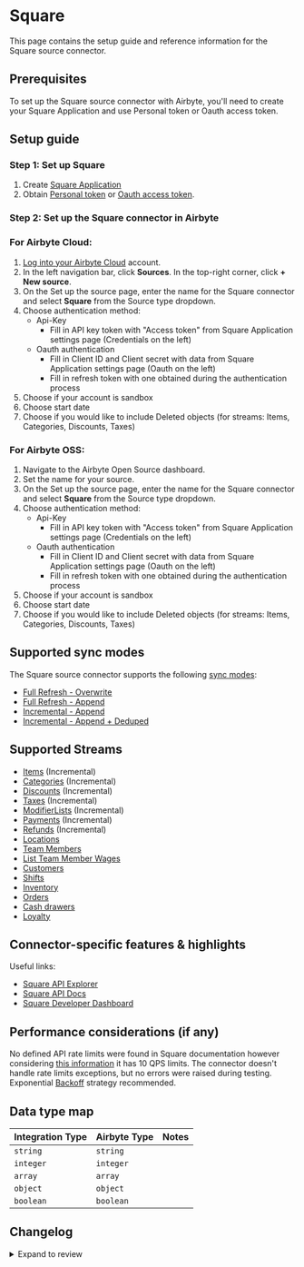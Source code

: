 # Square

This page contains the setup guide and reference information for the Square source connector.

## Prerequisites

To set up the Square source connector with Airbyte, you'll need to create your Square Application and use Personal token or Oauth access token.

## Setup guide

### Step 1: Set up Square

1. Create [Square Application](https://developer.squareup.com/apps)
2. Obtain [Personal token](https://developer.squareup.com/docs/build-basics/access-tokens) or [Oauth access token](https://developer.squareup.com/docs/oauth-api/create-urls-for-square-authorization).

### Step 2: Set up the Square connector in Airbyte

### For Airbyte Cloud:

1. [Log into your Airbyte Cloud](https://cloud.airbyte.com/workspaces) account.
2. In the left navigation bar, click **Sources**. In the top-right corner, click **+ New source**.
3. On the Set up the source page, enter the name for the Square connector and select **Square** from the Source type dropdown.
4. Choose authentication method:
   - Api-Key
     - Fill in API key token with "Access token" from Square Application settings page (Credentials on the left)
   - Oauth authentication
     - Fill in Client ID and Client secret with data from Square Application settings page (Oauth on the left)
     - Fill in refresh token with one obtained during the authentication process
5. Choose if your account is sandbox
6. Choose start date
7. Choose if you would like to include Deleted objects (for streams: Items, Categories, Discounts, Taxes)

### For Airbyte OSS:

1. Navigate to the Airbyte Open Source dashboard.
2. Set the name for your source.
3. On the Set up the source page, enter the name for the Square connector and select **Square** from the Source type dropdown.
4. Choose authentication method:
   - Api-Key
     - Fill in API key token with "Access token" from Square Application settings page (Credentials on the left)
   - Oauth authentication
     - Fill in Client ID and Client secret with data from Square Application settings page (Oauth on the left)
     - Fill in refresh token with one obtained during the authentication process
5. Choose if your account is sandbox
6. Choose start date
7. Choose if you would like to include Deleted objects (for streams: Items, Categories, Discounts, Taxes)

## Supported sync modes

The Square source connector supports the following [ sync modes](https://docs.airbyte.com/cloud/core-concepts#connection-sync-modes):

- [Full Refresh - Overwrite](https://docs.airbyte.com/understanding-airbyte/connections/full-refresh-overwrite/)
- [Full Refresh - Append](https://docs.airbyte.com/understanding-airbyte/connections/full-refresh-append)
- [Incremental - Append](https://docs.airbyte.com/understanding-airbyte/connections/incremental-append)
- [Incremental - Append + Deduped](https://docs.airbyte.com/understanding-airbyte/connections/incremental-append-deduped)

## Supported Streams

- [Items](https://developer.squareup.com/explorer/square/catalog-api/search-catalog-objects) \(Incremental\)
- [Categories](https://developer.squareup.com/explorer/square/catalog-api/search-catalog-objects) \(Incremental\)
- [Discounts](https://developer.squareup.com/explorer/square/catalog-api/search-catalog-objects) \(Incremental\)
- [Taxes](https://developer.squareup.com/explorer/square/catalog-api/search-catalog-objects) \(Incremental\)
- [ModifierLists](https://developer.squareup.com/explorer/square/catalog-api/search-catalog-objects) \(Incremental\)
- [Payments](https://developer.squareup.com/reference/square_2022-10-19/payments-api/list-payments) \(Incremental\)
- [Refunds](https://developer.squareup.com/reference/square_2022-10-19/refunds-api/list-payment-refunds) \(Incremental\)
- [Locations](https://developer.squareup.com/explorer/square/locations-api/list-locations)
- [Team Members](https://developer.squareup.com/reference/square_2022-10-19/team-api/search-team-members)
- [List Team Member Wages](https://developer.squareup.com/explorer/square/labor-api/list-team-member-wages)
- [Customers](https://developer.squareup.com/explorer/square/customers-api/list-customers)
- [Shifts](https://developer.squareup.com/reference/square/labor-api/search-shifts)
- [Inventory](https://developer.squareup.com/reference/square/inventory-api/batch-retrieve-inventory-counts)
- [Orders](https://developer.squareup.com/reference/square/orders-api/search-orders)
- [Cash drawers](https://developer.squareup.com/explorer/square/cash-drawers-api/list-cash-drawer-shifts)
- [Loyalty](https://developer.squareup.com/explorer/square/loyalty-api/search-loyalty-accounts)

## Connector-specific features & highlights

Useful links:

- [Square API Explorer](https://developer.squareup.com/explorer/square)
- [Square API Docs](https://developer.squareup.com/reference/square)
- [Square Developer Dashboard](https://developer.squareup.com/apps)

## Performance considerations (if any)

No defined API rate limits were found in Square documentation however considering [this information](https://stackoverflow.com/questions/28033966/whats-the-rate-limit-on-the-square-connect-api/28053836#28053836) it has 10 QPS limits. The connector doesn't handle rate limits exceptions, but no errors were raised during testing.
Exponential [Backoff](https://developer.squareup.com/forums/t/current-square-api-rate-limit/449) strategy recommended.

## Data type map

| Integration Type | Airbyte Type | Notes |
| :--------------- | :----------- | :---- |
| `string`         | `string`     |       |
| `integer`        | `integer`    |       |
| `array`          | `array`      |       |
| `object`         | `object`     |       |
| `boolean`        | `boolean`    |       |

## Changelog

<details>
  <summary>Expand to review</summary>

| Version | Date       | Pull Request                                             | Subject                                                                   |
| :------ | :--------- | :------------------------------------------------------- | :------------------------------------------------------------------------ |
| 1.7.4 | 2025-06-14 | [49109](https://github.com/airbytehq/airbyte/pull/49109) | Update dependencies |
| 1.7.3 | 2025-03-25 | [53695](https://github.com/airbytehq/airbyte/pull/53695) | fix object_types string to array |
| 1.7.3 | 2025-02-15 | [53695](https://github.com/airbytehq/airbyte/pull/53695) | Fix parameter of `categories`, `discounts`, `items`, `modifier_list` `taxes` |
| 1.7.2 | 2024-10-29 | [47869](https://github.com/airbytehq/airbyte/pull/47869) | Update dependencies |
| 1.7.1 | 2024-10-28 | [47608](https://github.com/airbytehq/airbyte/pull/47608) | Update dependencies |
| 1.7.0 | 2024-10-06 | [46527](https://github.com/airbytehq/airbyte/pull/46527) | Migrate to Manifest-only |
| 1.6.23 | 2024-10-05 | [46409](https://github.com/airbytehq/airbyte/pull/46409) | Update dependencies |
| 1.6.22 | 2024-09-28 | [46162](https://github.com/airbytehq/airbyte/pull/46162) | Update dependencies |
| 1.6.21 | 2024-09-21 | [45787](https://github.com/airbytehq/airbyte/pull/45787) | Update dependencies |
| 1.6.20 | 2024-09-14 | [45550](https://github.com/airbytehq/airbyte/pull/45550) | Update dependencies |
| 1.6.19 | 2024-09-07 | [45045](https://github.com/airbytehq/airbyte/pull/45045) | Update dependencies |
| 1.6.18 | 2024-08-24 | [44745](https://github.com/airbytehq/airbyte/pull/44745) | Update dependencies |
| 1.6.17 | 2024-08-17 | [44325](https://github.com/airbytehq/airbyte/pull/44325) | Update dependencies |
| 1.6.16 | 2024-08-12 | [43915](https://github.com/airbytehq/airbyte/pull/43915) | Update dependencies |
| 1.6.15 | 2024-08-10 | [43498](https://github.com/airbytehq/airbyte/pull/43498) | Update dependencies |
| 1.6.14 | 2024-08-03 | [43110](https://github.com/airbytehq/airbyte/pull/43110) | Update dependencies |
| 1.6.13 | 2024-07-27 | [42638](https://github.com/airbytehq/airbyte/pull/42638) | Update dependencies |
| 1.6.12 | 2024-07-20 | [42226](https://github.com/airbytehq/airbyte/pull/42226) | Update dependencies |
| 1.6.11 | 2024-07-13 | [41913](https://github.com/airbytehq/airbyte/pull/41913) | Update dependencies |
| 1.6.10 | 2024-07-10 | [41502](https://github.com/airbytehq/airbyte/pull/41502) | Update dependencies |
| 1.6.9 | 2024-07-09 | [41124](https://github.com/airbytehq/airbyte/pull/41124) | Update dependencies |
| 1.6.8 | 2024-07-06 | [40989](https://github.com/airbytehq/airbyte/pull/40989) | Update dependencies |
| 1.6.7 | 2024-06-25 | [40313](https://github.com/airbytehq/airbyte/pull/40313) | Update dependencies |
| 1.6.6 | 2024-06-22 | [40027](https://github.com/airbytehq/airbyte/pull/40027) | Update dependencies |
| 1.6.5 | 2024-06-06 | [39206](https://github.com/airbytehq/airbyte/pull/39206) | [autopull] Upgrade base image to v1.2.2 |
| 1.6.4 | 2024-06-12 | [30315](https://github.com/airbytehq/airbyte/pull/30315) | Fix `customer` stream pagination limit |
| 1.6.3 | 2024-06-14 | [39377](https://github.com/airbytehq/airbyte/pull/39377) | Add error handlers, migrate to inline schemas, move spec to manifest |
| 1.6.2 | 2024-05-03 | [37800](https://github.com/airbytehq/airbyte/pull/37800) | Migrate to Poetry. Replace custom components with default classes |
| 1.6.1 | 2023-11-07 | [31481](https://github.com/airbytehq/airbyte/pull/31481) | Fix duplicate records for `Payments` and `Refunds` stream |
| 1.6.0 | 2023-10-18 | [31115](https://github.com/airbytehq/airbyte/pull/31115) | Add `customer_id` field to `Payments` and `Orders` streams |
| 1.5.0 | 2023-10-16 | [31045](https://github.com/airbytehq/airbyte/pull/31045) | Added New Stream bank_accounts |
| 1.4.0 | 2023-10-13 | [31106](https://github.com/airbytehq/airbyte/pull/31106) | Add new stream Loyalty |
| 1.3.0 | 2023-10-12 | [31107](https://github.com/airbytehq/airbyte/pull/31107) | Add new stream Inventory |
| 1.2.0 | 2023-10-10 | [31065](https://github.com/airbytehq/airbyte/pull/31065) | Add new stream Cash drawers shifts |
| 1.1.3 | 2023-10-10 | [30960](https://github.com/airbytehq/airbyte/pull/30960) | Update `airbyte-cdk` version to `>=0.51.31` |
| 1.1.2 | 2023-07-10 | [28019](https://github.com/airbytehq/airbyte/pull/28019) | fix display order of spec fields |
| 1.1.1 | 2023-06-28 | [27762](https://github.com/airbytehq/airbyte/pull/27762) | Update following state breaking changes |
| 1.1.0 | 2023-05-24 | [26485](https://github.com/airbytehq/airbyte/pull/26485) | Remove deprecated authSpecification in favour of advancedAuth |
| 1.0.1 | 2023-05-03 | [25784](https://github.com/airbytehq/airbyte/pull/25784) | Fix Authenticator |
| 1.0.0 | 2023-05-03 | [25784](https://github.com/airbytehq/airbyte/pull/25784) | Fix Authenticator |
| 0.2.2 | 2023-03-22 | [22867](https://github.com/airbytehq/airbyte/pull/22867) | Specified date formatting in specification |
| 0.2.1 | 2023-03-06 | [23231](https://github.com/airbytehq/airbyte/pull/23231) | Publish using low-code CDK Beta version |
| 0.2.0 | 2022-11-14 | [19369](https://github.com/airbytehq/airbyte/pull/19369) | Migrate to low code (YAML); update API to version 2022-10-19; update docs |
| 0.1.4 | 2021-12-02 | [6842](https://github.com/airbytehq/airbyte/pull/6842) | Added oauth support |
| 0.1.3 | 2021-12-06 | [8425](https://github.com/airbytehq/airbyte/pull/8425) | Update title, description fields in spec |
| 0.1.2 | 2021-11-08 | [7499](https://github.com/airbytehq/airbyte/pull/7499) | Remove base-python dependencies |
| 0.1.1 | 2021-07-09 | [4645](https://github.com/airbytehq/airbyte/pull/4645) | Update \_send_request method due to Airbyte CDK changes |
| 0.1.0 | 2021-06-30 | [4439](https://github.com/airbytehq/airbyte/pull/4439) | Initial release supporting the Square API |

</details>
